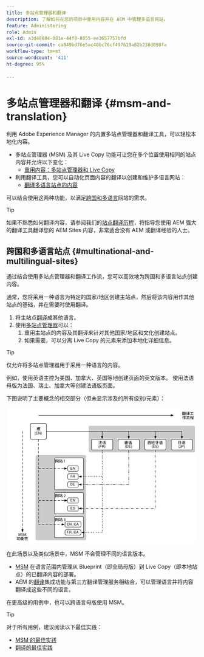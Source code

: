 ```yaml
---
title: 多站点管理器和翻译
description: 了解如何在您的项目中重用内容并在 AEM 中管理多语言网站。
feature: Administering
role: Admin
exl-id: a3d48884-081e-44f8-8055-ee3657757bfd
source-git-commit: ca849bd76e5ac40bc76cf497619a82b238d898fa
workflow-type: tm+mt
source-wordcount: '411'
ht-degree: 95%

---
```


# 多站点管理器和翻译 {#msm-and-translation}

利用 Adobe Experience Manager 的内置多站点管理器和翻译工具，可以轻松本地化内容。

* 多站点管理器 (MSM) 及其 Live Copy 功能可让您在多个位置使用相同的站点内容并允许以下变化：
   * [重用内容：多站点管理器和 Live Copy](msm/overview.md)
* 利用翻译工具，您可以自动化页面内容的翻译以创建和维护多语言网站：
   * [翻译多语言站点的内容](translation/overview.md)

可以结合使用这两种功能，以满足[跨国和多语言](#multinational-and-multilingual-sites)网站的需求。

>[!TIP]
>
>如果不熟悉如何翻译内容，请参阅我们的[站点翻译历程](/help/journey-sites/translation/overview.md)，将指导您使用 AEM 强大的翻译工具翻译您的 AEM Sites 内容，非常适合没有 AEM 或翻译经验的人士。

## 跨国和多语言站点 {#multinational-and-multilingual-sites}

通过结合使用多站点管理器和翻译工作流，您可以高效地为跨国和多语言站点创建内容。

通常，您将采用一种语言为特定的国家/地区创建主站点，然后将该内容用作其他站点的基础，并在需要时使用翻译。

1. 将主站点[翻译](translation/overview.md)成其他语言。
1. 使用[多站点管理器](msm/overview.md)可以：
   1. 重用主站点的内容及其翻译来针对其他国家/地区和文化创建站点。
   1. 如果需要，可以分离 Live Copy 的元素来添加本地化详细信息。

>[!TIP]
>
>仅允许将多站点管理器用于采用一种语言的内容。
>
>例如，使用英语主控为美国、加拿大、英国等地创建页面的英文版本。 使用法语母版为法国、瑞士、加拿大等创建法语版页面。

下图说明了主要概念的相交部分（但未显示涉及的所有级别/元素）：

![本地化概述](assets/localization-overview.png)

在此场景以及类似场景中，MSM 不会管理不同的语言版本。

* [MSM](msm/overview.md) 在语言范围内管理从 Blueprint（即全局母版）到 Live Copy（即本地站点）的已翻译内容的部署。
* AEM 的[翻译](translation/overview.md)集成功能与第三方翻译管理服务相结合，可以管理语言并将内容翻译成这些不同的语言。

在更高级的用例中，也可以跨语言母版使用 MSM。

>[!TIP]
>
>对于所有用例，建议阅读以下最佳实践：
>
>* [MSM 的最佳实践](msm/best-practices.md)
>* [翻译的最佳实践](translation/best-practices.md)

